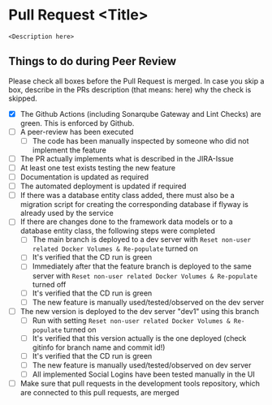 # Pull Request \<Title>
`<Description here>`
## Things to do during Peer Review
Please check all boxes before the Pull Request is merged. In case you skip a box, describe in the PRs description (that means: here) why the check is skipped.
- [x] The Github Actions (including Sonarqube Gateway and Lint Checks) are green. This is enforced by Github. 
- [ ] A peer-review has been executed
  - [ ] The code has been manually inspected by someone who did not implement the feature
- [ ] The PR actually implements what is described in the JIRA-Issue
- [ ] At least one test exists testing the new feature
- [ ] Documentation is updated as required
- [ ] The automated deployment is updated if required
- [ ] If there was a database entity class added, there must also be a migration script for creating the corresponding database if flyway is already used by the service
- [ ] If there are changes done to the framework data models or to a database entity class, the following steps were completed
  - [ ] The main branch is deployed to a dev server with `Reset non-user related Docker Volumes & Re-populate` turned on
  - [ ] It's verified that the CD run is green
  - [ ] Immediately after that the feature branch is deployed to the same server with `Reset non-user related Docker Volumes & Re-populate` turned off
  - [ ] It's verified that the CD run is green
  - [ ] The new feature is manually used/tested/observed on the dev server
- [ ] The new version is deployed to the dev server "dev1" using this branch
  - [ ] Run with setting `Reset non-user related Docker Volumes & Re-populate` turned on 
  - [ ] It's verified that this version actually is the one deployed (check gitinfo for branch name and commit id!)
  - [ ] It's verified that the CD run is green
  - [ ] The new feature is manually used/tested/observed on dev server
  - [ ] All implemented Social Logins have been tested manually in the UI
- [ ] Make sure that pull requests in the development tools repository, which are connected to this pull requests, 
are merged